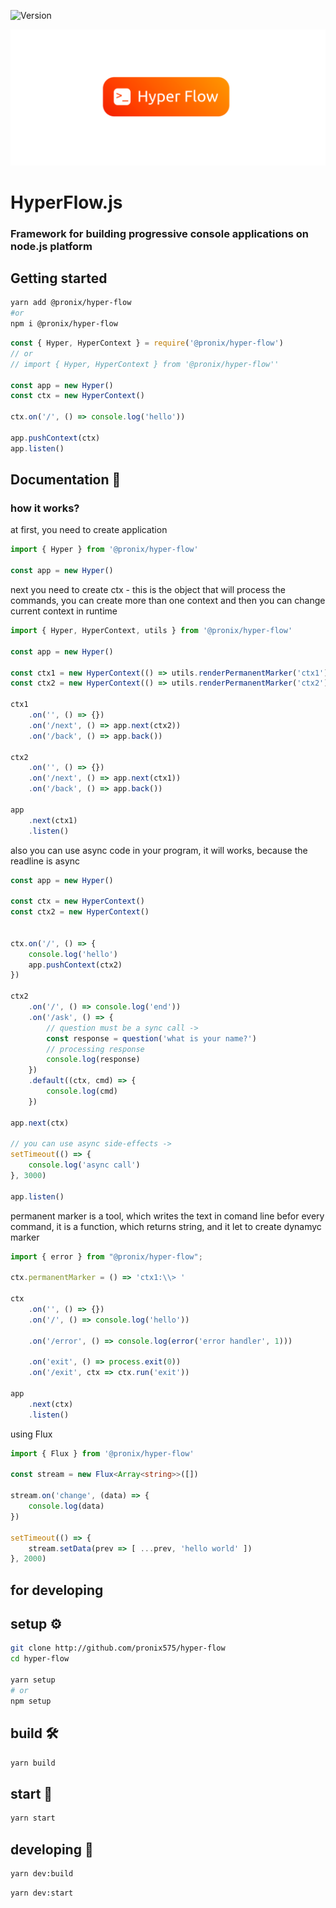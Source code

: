 ![Version](https://img.shields.io/badge/version-1.1.2-g.svg)

![](/screenshots/logo.png)
# HyperFlow.js
### Framework for building progressive console applications on node.js platform

## Getting started
```bash
yarn add @pronix/hyper-flow
#or
npm i @pronix/hyper-flow
```
```javascript
const { Hyper, HyperContext } = require('@pronix/hyper-flow')
// or
// import { Hyper, HyperContext } from '@pronix/hyper-flow''

const app = new Hyper()
const ctx = new HyperContext()

ctx.on('/', () => console.log('hello'))

app.pushContext(ctx)
app.listen()
```

## Documentation 📄
### how it works?
at first, you need to create application
```typescript
import { Hyper } from '@pronix/hyper-flow'

const app = new Hyper()
```
next you need to create ctx - this is the object that will process the commands, you can create more than one context and then you can change current context in runtime 
```typescript
import { Hyper, HyperContext, utils } from '@pronix/hyper-flow'

const app = new Hyper()

const ctx1 = new HyperContext(() => utils.renderPermanentMarker('ctx1'))
const ctx2 = new HyperContext(() => utils.renderPermanentMarker('ctx2'))

ctx1
    .on('', () => {})
    .on('/next', () => app.next(ctx2))
    .on('/back', () => app.back())

ctx2
    .on('', () => {})
    .on('/next', () => app.next(ctx1))
    .on('/back', () => app.back())

app
    .next(ctx1)
    .listen()
```
also you can use async code in your program, it will works, because the readline is async
```typescript
const app = new Hyper()

const ctx = new HyperContext()
const ctx2 = new HyperContext()


ctx.on('/', () => {
    console.log('hello')
    app.pushContext(ctx2)
})

ctx2
    .on('/', () => console.log('end'))
    .on('/ask', () => {
        // question must be a sync call ->
        const response = question('what is your name?')
        // processing response
        console.log(response)
    })
    .default((ctx, cmd) => {
        console.log(cmd)
    })

app.next(ctx)

// you can use async side-effects ->
setTimeout(() => {
    console.log('async call')
}, 3000)

app.listen()
```
permanent marker is a tool, which writes the text in comand line befor every command, it is a function, which returns string, and it let to create dynamyc marker
```typescript
import { error } from "@pronix/hyper-flow";

ctx.permanentMarker = () => 'ctx1:\\> '

ctx
    .on('', () => {})
    .on('/', () => console.log('hello'))
    
    .on('/error', () => console.log(error('error handler', 1)))
    
    .on('exit', () => process.exit(0))
    .on('/exit', ctx => ctx.run('exit'))

app
    .next(ctx)
    .listen()
```
using Flux
```typescript
import { Flux } from '@pronix/hyper-flow'

const stream = new Flux<Array<string>>([])

stream.on('change', (data) => {
    console.log(data)
})

setTimeout(() => {
    stream.setData(prev => [ ...prev, 'hello world' ])
}, 2000)
```

## for developing
## setup ⚙️
```bash
git clone http://github.com/pronix575/hyper-flow
cd hyper-flow

yarn setup
# or
npm setup
```
## build 🛠
```bash
yarn build
```
## start 🚀
```bash
yarn start
```

## developing 🧱
```bash
yarn dev:build
```
```bash
yarn dev:start
```
